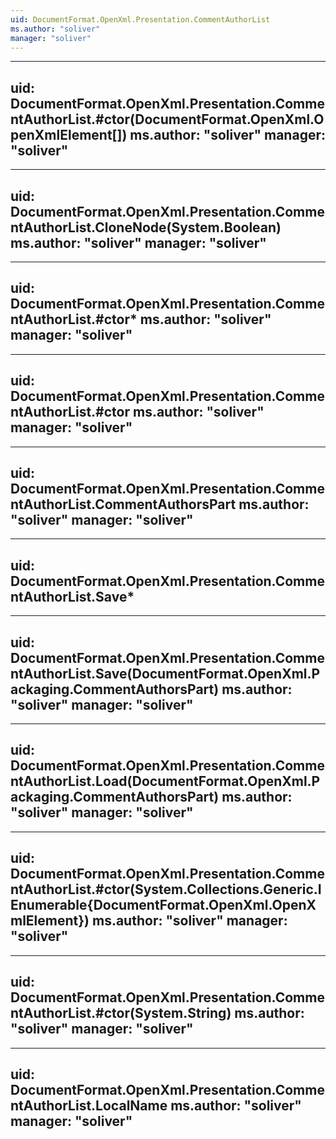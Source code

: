 ```yaml
---
uid: DocumentFormat.OpenXml.Presentation.CommentAuthorList
ms.author: "soliver"
manager: "soliver"
---
```


---
uid: DocumentFormat.OpenXml.Presentation.CommentAuthorList.#ctor(DocumentFormat.OpenXml.OpenXmlElement[])
ms.author: "soliver"
manager: "soliver"
---

---
uid: DocumentFormat.OpenXml.Presentation.CommentAuthorList.CloneNode(System.Boolean)
ms.author: "soliver"
manager: "soliver"
---

---
uid: DocumentFormat.OpenXml.Presentation.CommentAuthorList.#ctor*
ms.author: "soliver"
manager: "soliver"
---

---
uid: DocumentFormat.OpenXml.Presentation.CommentAuthorList.#ctor
ms.author: "soliver"
manager: "soliver"
---

---
uid: DocumentFormat.OpenXml.Presentation.CommentAuthorList.CommentAuthorsPart
ms.author: "soliver"
manager: "soliver"
---

---
uid: DocumentFormat.OpenXml.Presentation.CommentAuthorList.Save*
---

---
uid: DocumentFormat.OpenXml.Presentation.CommentAuthorList.Save(DocumentFormat.OpenXml.Packaging.CommentAuthorsPart)
ms.author: "soliver"
manager: "soliver"
---

---
uid: DocumentFormat.OpenXml.Presentation.CommentAuthorList.Load(DocumentFormat.OpenXml.Packaging.CommentAuthorsPart)
ms.author: "soliver"
manager: "soliver"
---

---
uid: DocumentFormat.OpenXml.Presentation.CommentAuthorList.#ctor(System.Collections.Generic.IEnumerable{DocumentFormat.OpenXml.OpenXmlElement})
ms.author: "soliver"
manager: "soliver"
---

---
uid: DocumentFormat.OpenXml.Presentation.CommentAuthorList.#ctor(System.String)
ms.author: "soliver"
manager: "soliver"
---

---
uid: DocumentFormat.OpenXml.Presentation.CommentAuthorList.LocalName
ms.author: "soliver"
manager: "soliver"
---
